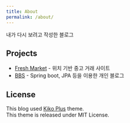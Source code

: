 ```yaml
---
title: About
permalink: /about/
---
```



내가 다시 보려고 작성한 블로그


## Projects

- [Fresh Market](https://github.com/latentdark/HelloWorld) - 위치 기반 중고 거래 사이트
- [BBS](https://github.com/minseokism/BBS) - Spring boot, JPA 등을 이용한 개인 블로그

## License

This blog used [Kiko Plus](https://github.com/AWEEKJ/Kiko-plus) theme.  
This theme is released under MIT License.
